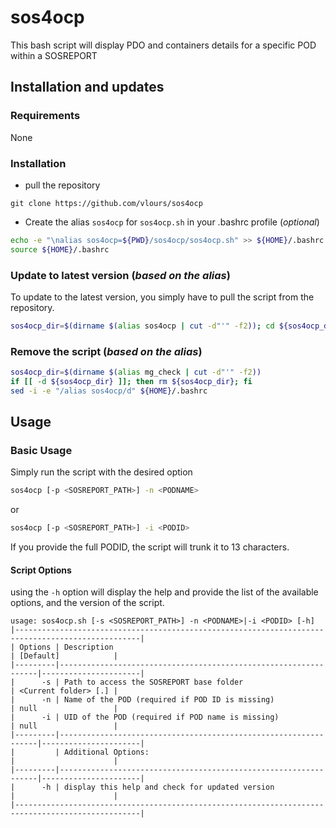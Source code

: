 # sos4ocp

This bash script will display PDO and containers details for a specific POD within a SOSREPORT

## Installation and updates

### Requirements

None

### Installation

* pull the repository

```text
git clone https://github.com/vlours/sos4ocp
```

* Create the alias `sos4ocp` for `sos4ocp.sh` in your .bashrc profile (_optional_)

```bash
echo -e "\nalias sos4ocp=${PWD}/sos4ocp/sos4ocp.sh" >> ${HOME}/.bashrc
source ${HOME}/.bashrc
```

### Update to latest version (_based on the alias_)

To update to the latest version, you simply have to pull the script from the repository.

```bash
sos4ocp_dir=$(dirname $(alias sos4ocp | cut -d"'" -f2)); cd ${sos4ocp_dir}; git pull origin main; cd -
```

### Remove the script (_based on the alias_)

```bash
sos4ocp_dir=$(dirname $(alias mg_check | cut -d"'" -f2))
if [[ -d ${sos4ocp_dir} ]]; then rm ${sos4ocp_dir}; fi
sed -i -e "/alias sos4ocp/d" ${HOME}/.bashrc
```

## Usage

### Basic Usage

Simply run the script with the desired option

```bash
sos4ocp [-p <SOSREPORT_PATH>] -n <PODNAME>
```

or 

```bash
sos4ocp [-p <SOSREPORT_PATH>] -i <PODID>
```

If you provide the full PODID, the script will trunk it to 13 characters.

#### Script Options

using the `-h` option will display the help and provide the list of the available options, and the version of the script.

```text
usage: sos4ocp.sh [-s <SOSREPORT_PATH>] -n <PODNAME>|-i <PODID> [-h]
|--------------------------------------------------------------------------------------------------|
| Options | Description                                                     | [Default]            |
|---------|-----------------------------------------------------------------|----------------------|
|      -s | Path to access the SOSREPORT base folder                        | <Current folder> [.] |
|      -n | Name of the POD (required if POD ID is missing)                 | null                 |
|      -i | UID of the POD (required if POD name is missing)                | null                 |
|---------|-----------------------------------------------------------------|----------------------|
|         | Additional Options:                                             |                      |
|---------|-----------------------------------------------------------------|----------------------|
|      -h | display this help and check for updated version                 |                      |
|--------------------------------------------------------------------------------------------------|
```
